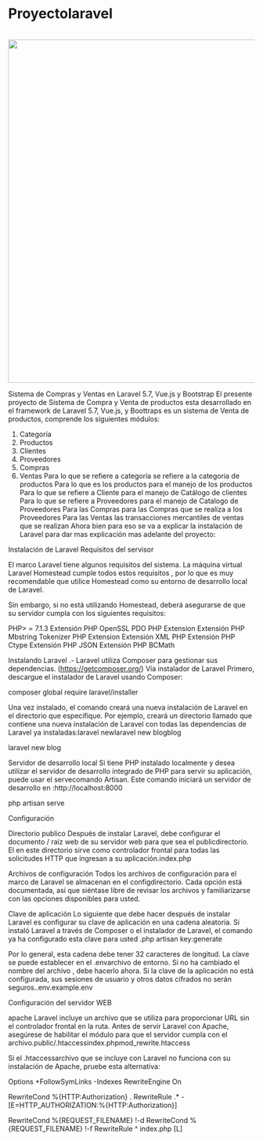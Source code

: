 # Proyectolaravel

<br>
<img height="700" src="https://github.com/jfrugone1970/proyectolaravel/master/Sistema_Compras_Ventas(proyecto_laravel).jpg" />
<br>


Sistema de Compras y Ventas en Laravel 5.7, Vue.js y Bootstrap
El presente proyecto de Sistema de Compra y Venta de productos esta desarrollado en el framework de Laravel 5.7, Vue.js, y Boottraps es un sistema de Venta de productos, comprende los siguientes módulos:
1) Categoría
2) Productos
3) Clientes
4) Proveedores
5) Compras
6) Ventas
Para lo que se refiere a categoría se refiere a la categoria de productos
Para lo que es los productos para el manejo de los productos
Para lo que se refiere a Cliente para el manejo de Catálogo de clientes
Para lo que se refiere a Proveedores para el manejo de Catalogo de Proveedores
Para las Compras para las Compras que se realiza a los Proveedores
Para las Ventas las transacciones mercantiles de ventas que se realizan
Ahora bien para eso se va a explicar la instalación de Laravel para dar mas explicación mas adelante del proyecto:

Instalación de Laravel
Requísitos del servisor

El marco Laravel tiene algunos requisitos del sistema. La máquina virtual Laravel Homestead cumple todos estos requisitos , por lo que es muy recomendable que utilice Homestead como su entorno de desarrollo local de Laravel.

Sin embargo, si no está utilizando Homestead, deberá asegurarse de que su servidor cumpla con los siguientes requisitos:

PHP> = 7.1.3
Extensión PHP OpenSSL
PDO PHP Extension
Extensión PHP Mbstring
Tokenizer PHP Extension
Extensión XML PHP
Extensión PHP Ctype
Extensión PHP JSON
Extensión PHP BCMath

Instalando Laravel .- Laravel utiliza Composer para gestionar sus dependencias. (https://getcomposer.org/) Vía instalador de Laravel
Primero, descargue el instalador de Laravel usando Composer:

composer global require laravel/installer

Una vez instalado, el comando creará una nueva instalación de Laravel en el directorio que especifique. Por ejemplo, creará un directorio llamado que contiene una nueva instalación de Laravel con todas las dependencias de Laravel ya instaladas:laravel newlaravel new blogblog

laravel new blog

Servidor de desarrollo local
Si tiene PHP instalado localmente y desea utilizar el servidor de desarrollo integrado de PHP para servir su aplicación, puede usar el servecomando Artisan. Este comando iniciará un servidor de desarrollo en :http://localhost:8000

php artisan serve

Configuración

Directorio publico
Después de instalar Laravel, debe configurar el documento / raíz web de su servidor web para que sea el publicdirectorio. El en este directorio sirve como controlador frontal para todas las solicitudes HTTP que ingresan a su aplicación.index.php

Archivos de configuración
Todos los archivos de configuración para el marco de Laravel se almacenan en el configdirectorio. Cada opción está documentada, así que siéntase libre de revisar los archivos y familiarizarse con las opciones disponibles para usted.

Clave de aplicación
Lo siguiente que debe hacer después de instalar Laravel es configurar su clave de aplicación en una cadena aleatoria. Si instaló Laravel a través de Composer o el instalador de Laravel, el comando ya ha configurado esta clave para usted .php artisan key:generate

Por lo general, esta cadena debe tener 32 caracteres de longitud. La clave se puede establecer en el .envarchivo de entorno. Si no ha cambiado el nombre del archivo , debe hacerlo ahora. Si la clave de la aplicación no está configurada, sus sesiones de usuario y otros datos cifrados no serán seguros..env.example.env

Configuración del servidor WEB

apache
Laravel incluye un archivo que se utiliza para proporcionar URL sin el controlador frontal en la ruta. Antes de servir Laravel con Apache, asegúrese de habilitar el módulo para que el servidor cumpla con el archivo.public/.htaccessindex.phpmod_rewrite.htaccess

Si el .htaccessarchivo que se incluye con Laravel no funciona con su instalación de Apache, pruebe esta alternativa:

Options +FollowSymLinks -Indexes
RewriteEngine On

RewriteCond %{HTTP:Authorization} .
RewriteRule .* - [E=HTTP_AUTHORIZATION:%{HTTP:Authorization}]

RewriteCond %{REQUEST_FILENAME} !-d
RewriteCond %{REQUEST_FILENAME} !-f
RewriteRule ^ index.php [L]
